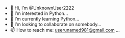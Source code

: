 - 👋 Hi, I’m @UnknownUser2222
- 👀 I’m interested in Python...
- 🌱 I’m currently learning Python...
- 💞️ I’m looking to collaborate on somebody...
- 📫 How to reach me: userunamed981@gmail.com ...

<!---
UnknownUser2222/UnknownUser2222 is a ✨ special ✨ repository because its `README.md` (this file) appears on your GitHub profile.
You can click the Preview link to take a look at your changes.
--->
